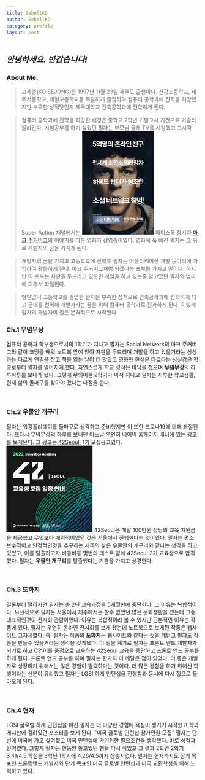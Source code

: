 ```yaml
---
title: SebellKO
author: SebellKO
category: profile
layout: post
---
```


## _안녕하세요. 반갑습니다!_ <br>

### About Me.<br>

>고세종(KO SEJONG)은 1997년 11월 23일 제주도 출생이다. 신광초등학교, 제주서중학교, 제일고등학교들 무탈하게 졸업하여 컴퓨터 공학과에 진학을 희망했지만 부족한 성적탓인지 제주대학교 건축공학과에 진학하게 된다.

>컴퓨터 공학과에 진학을 희망한 배경은 중학교 2학년 기말고사 기간으로 거슬러 올라간다. 시험공부를 하기 싫었던 필자는 부모님 몰래 TV를 시청했고 그시각 Super Action 채널에서는 ![Social Network](/assets/images/social.png) 페이스북 창시자 [마크 주커버그](https://namu.wiki/w/%EB%A7%88%ED%81%AC%20%EC%A0%80%EC%BB%A4%EB%B2%84%EA%B7%B8)의 이야기를 다룬 영화가 상영중이였다. 영화에 푹 빠진 필자는 그 뒤로 개발자의 꿈을 가지게 된다.

>개발자의 꿈을 가지고 고등학교에 진학후 필자는 어플리케이션 개발 동아리에 가입하여 활동하게 된다. 마크 주커버그처럼 되겠다는 포부를 가지고 말이다. 하지만 이 포부는 자판을 두드리고 있으면 게임을 하고 있는줄 알고있던 필자의 엄마에 의해서 좌절된다.

>별탈없이 고등학교를 졸업한 필자는 부족한 성적으로 건축공학과에 진학하게 되고 군대를 전역해 개발자라는 꿈을 위해 컴퓨터 공학과로 전과하게 된다. 이렇게 필자의 개발자의 길은 본격적으로 시작된다.

### Ch.1 무념무상<br>

컴퓨터 공학과 학부생으로서의 1학기가 지나고 필자는 Social Network의 마크 주커버그와 같이 코딩을 배워 노트북 앞에 앉아 자판을 두드리며 개발을 하고 있을거라는 상상과는 다르게 연필을 잡고 책을 읽는 날이 더 많았고 영화와 현실은 다르다는 상실감은 학교로부터 필자를 멀어지게 했다. 자연스럽게 학교 성적은 바닥을 쳤으며 **무념무상**의 하루하루를 보내게 됐다. 그렇게 무의미한 2학기가 마저 지나고 필자는 지루한 학교생활, 현재 삶의 돌파구를 찾아야 겠다는 다짐을 한다.

<br>

### Ch.2 우물안 개구리<br>

필자는 워킹홀리데이를 돌파구로 생각하고 준비했지만 이 또한 코로나19에 의해 좌절된다. 또다시 무념무상의 하루를 보내던 어느날 우연히 네이버 홈페이지 배너에 있는 광고를 보게된다. 그 광고는 [42Seoul](https://42seoul.kr/seoul42/main/view), 1기 모집공고였다. ![42Seoul](/assets/images/42seoul.png) 42Seoul은 매달 100만원 상당의 교육 지원금을 제공했고 무엇보다 매력적이였던 것은 서울에서 진행한다는 것이였다. 필자는 평소 보수적이고 안정적인것을 추구하는 제주의 삶은 우물안의 개구리와 같다는 생각을 하고 있었고, 이를 탈출하고자 바등바등 몇번의 테스트 끝에 42Seoul 2기 교육생으로 합격했다. 필자는 **우물안 개구리**를 탈출했다는 기쁨을 가지고 상경한다.

<br>

### Ch.3 도화지<br>

결론부터 말하자면 필자는 총 2년 교육과정을 5개월만에 중단한다. 그 이유는 복합적이다. 우선적으로 필자는 서울에서 제주에서는 할수 없었던 많은 문화생활을 했는데 그중 대표적인것이 전시회 관람이였다. 이유는 복합적이라 볼 수 있지만 근본적인 이유는 작품에 있다. 필자는 우연히 온라인 전시회를 보게 됐는데 노트북으로 보게된 작품은 웹사이트 그자체였다. 즉, 필자는 작품의 **도화지**는 웹사이트와 같다는 것을 깨닫고 필자도 작품을 만들수 있을거라는 생각을 갖게됐다. 이 일을 계기로 필자는 프론트 앤드 개발자가 되기로 하고 C언어를 중점으로 교육하는 42Seoul 교육을 중단하고 프론트 앤드 공부를 하게 된다. 프론트 앤드 공부를 하며 필자는 한가지 더 깨달은 점이 있었다. 더 좋은 개발자로 성장하기 위해서는 많은 경험이 필요하다는 것이다. 더 많은 경험을 하기 위해선 학생이라는 신분이 유리했고 필자는 LGSI 하계 인턴십을 진행함과 동시에 다시 집으로 돌아오게 된다.

<br>

### Ch.4 현재<br>
LGSI 글로벌 하계 인턴십을 마친 필자는 더 다양한 경험에 욕심이 생기기 시작했고 학과 게시판에 걸려있던 포스터을 보게 된다. "미국 글로벌 인턴십 참가인원 모집" 필자는 단번에 미국에 가고 싶어졌고 미국 인턴십에 가기위한 필요조건을 생각했다. 바로 성적과 언어였다. 그렇게 필자는 한동안 놓고있던 팬을 다시 쥐었고 그 결과 2학년 2학기 3.41/4.5 학점을 3학년 1학기에 4.26/4.5까지 상승시켰다. 필자는 현재까지도 장기 목표인 프론트앤드 개발자와 단기 목표인 미국 글로벌 인턴십과 미국 교환학생을 위해 노력하고 있다.

<br>